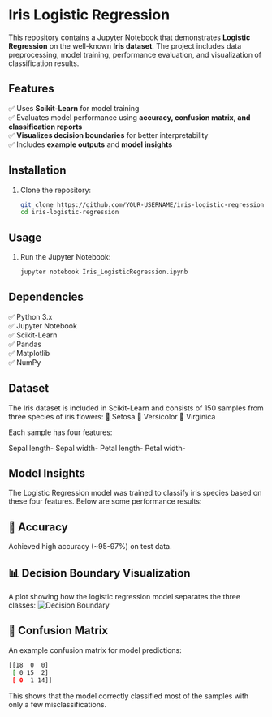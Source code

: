 # Iris Logistic Regression  

This repository contains a Jupyter Notebook that demonstrates **Logistic Regression** on the well-known **Iris dataset**. The project includes data preprocessing, model training, performance evaluation, and visualization of classification results.  

## Features  

✅ Uses **Scikit-Learn** for model training  
✅ Evaluates model performance using **accuracy, confusion matrix, and classification reports**  
✅ **Visualizes decision boundaries** for better interpretability  
✅ Includes **example outputs** and **model insights**  

## Installation  

1. Clone the repository:  
   ```bash
   git clone https://github.com/YOUR-USERNAME/iris-logistic-regression.git
   cd iris-logistic-regression

## Usage

1. Run the Jupyter Notebook:
   ```bash
   jupyter notebook Iris_LogisticRegression.ipynb


## Dependencies

✅ Python 3.x   
✅ Jupyter Notebook  
✅ Scikit-Learn  
✅ Pandas  
✅ Matplotlib  
✅ NumPy  


## Dataset

The Iris dataset is included in Scikit-Learn and consists of 150 samples from three species of iris flowers:
🌿 Setosa
🌿 Versicolor
🌿 Virginica

Each sample has four features:

Sepal length- 
Sepal width- 
Petal length- 
Petal width- 

## Model Insights

The Logistic Regression model was trained to classify iris species based on these four features. Below are some performance results:

## 🎯 Accuracy

Achieved high accuracy (~95-97%) on test data.

## 📊 Decision Boundary Visualization

A plot showing how the logistic regression model separates the three classes:
![Decision Boundary](decision_boundary.png)


## 🔢 Confusion Matrix

An example confusion matrix for model predictions:
   ```bash
   [[18  0  0]
    [ 0 15  2]
    [ 0  1 14]]
```
This shows that the model correctly classified most of the samples with only a few misclassifications.
